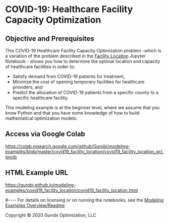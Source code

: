# COVID-19: Healthcare Facility Capacity Optimization

## Objective and Prerequisites

This COVID-19 Healthcare Facility Capacity Optimization problem -which is a variation of the problem described in the 
[Facility Location](https://www.gurobi.com/resource/facility-location-problem/) Jupyter Notebook - shows you how to 
determine the optimal location and capacity of healthcare facilities in order to:

* Satisfy demand from COVID-19 patients for treatment,
* Minimize the cost of opening temporary facilities for healthcare providers, and
* Predict the allocation of COVID-19 patients from a specific county to a specific healthcare facility.

This modeling example is at the beginner level, where we assume that you know Python and that you have some knowledge of 
how to build mathematical optimization models.

## Access via Google Colab

https://colab.research.google.com/github/Gurobi/modeling-examples/blob/master/covid19_facility_location/covid19_facility_location_gcl.ipynb

## HTML Example URL

https://gurobi.github.io/modeling-examples/covid19_facility_location/covid19_facility_location.html


#----
For details on licensing or on running the notebooks, see the [Modeling Examples Overview/Readme](https://github.com/Gurobi/modeling-examples/)

Copyright © 2020 Gurobi Optimization, LLC
